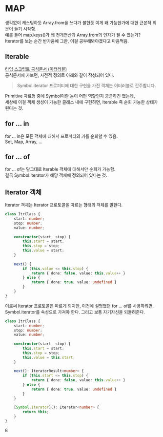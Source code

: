 # MAP

생각없이 캐스팅하듯 Array.from을 쓰다가 불현듯 이게 왜 가능한가에 대한 근본적 의문이 들기 시작함.  
예를 들어 map.keys()가 왜 전개연산과 Array.from의 인자가 될 수 있는가?  
Iterator를 보는 순간 반가움에 그만, 이걸 공부해봐야겠다고 마음먹음.  

## Iterable
[타입 스크립트 공식문서 (이터러블)](https://www.typescriptlang.org/ko/docs/handbook/iterators-and-generators.html)  
공식문서에 가보면, 사전적 정의로 아래와 같이 작성되어 있다. 
> Symbol.iterator 프로퍼티에 대한 구현을 가진 객체는 이터러블로 간주합니다.  

Primitive 자료형 중에 Symbol이란 놈이 어떤 역할인지 궁금하긴 했는데,  
세상에 이걸 객체 생성이 가능한 클래스 내에 구현하면, Iterable 즉 순회 가능한 상태가 된다는 것.  

## for ... in

for ... in은 모든 객체에 대해서 프로퍼티의 키를 순회할 수 있음.  
Set, Map, Array, ...  

## for ... of

for ... of는 말그대로 Iterable 객체에 대해서만 순회가 가능함.  
결국 Symbol.iterator가 해당 객체에 정의되어 있다는 것.  

## Iterator 객체

Iterator 객체는 Iterator 프로토콜을 따르는 형태의 객체를 말한다.
```ts
class ItrClass {
    start: number;
    stop: number;
    value: number;
    
    constructor(start, stop) {
        this.start = start;
        this.stop = stop;
        this.value = start;
    }
    
    next() {
        if (this.value <= this.stop) {
            return { done: false, value: this.value++ }
        } else {
            return { done: true, value: undefined }
        }
    }
}
```
이로써 Iterator 프로토콜은 따르게 되지만, 이전에 설명했던 for ... of를 사용하려면,  
Symbol.iterator를 속성으로 가져야 한다. 그리고 보통 자기자신을 되돌려준다.  

```ts
class ItrClass {
    start: number;
    stop: number;
    value: number;
    
    constructor(start, stop) {
        this.start = start;
        this.stop = stop;
        this.value = this.start;
    }
    
    next(): IteratorResult<number> {
        if (this.start <= this.stop) {
            return { done: false, value: this.value++ }
        } else {
            return { done: true, value: undefined }
        }
    }
    
    [Symbol.iterator](): Iterator<number> {
        return this;
    }
}
```
ß
